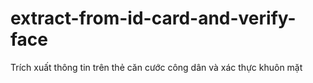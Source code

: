 # extract-from-id-card-and-verify-face
Trích xuất thông tin trên thẻ căn cước công dân và xác thực khuôn mặt
